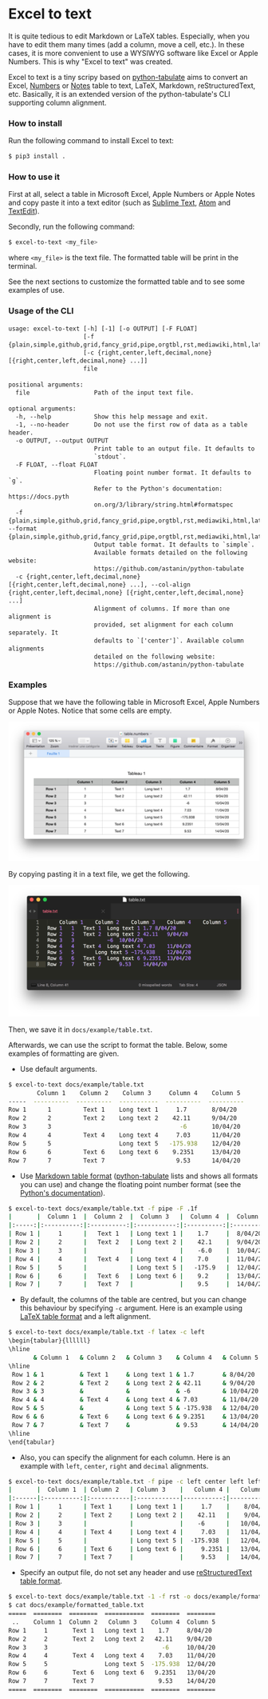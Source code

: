 # Excel to text

It is quite tedious to edit Markdown or LaTeX tables. Especially, when you have to edit them many times (add a column, move a cell, etc.). In these cases, it is more convenient to use a WYSIWYG software like Excel or Apple Numbers. This is why "Excel to text" was created.

Excel to text is a tiny scripy based on [python-tabulate](https://github.com/astanin/python-tabulate/blob/master/tabulate.py) aims to convert an Excel, [Numbers](https://www.apple.com/numbers/) or [Notes](https://support.apple.com/HT205773) table to text, LaTeX, Markdown, reStructuredText, etc. Basically, it is an extended version of the python-tabulate's CLI supporting column alignment.

### How to install

Run the following command to install Excel to text:

```sh
$ pip3 install .
```

### How to use it

First at all, select a table in Microsoft Excel, Apple Numbers or Apple Notes and copy paste it into a text editor (such as [Sublime Text](https://www.sublimetext.com), [Atom](https://atom.io) and [TextEdit](https://support.apple.com/guide/textedit/welcome/mac)).

Secondly, run the following command:

```sh
$ excel-to-text <my_file>
```

where `<my_file>` is the text file. The formatted table will be print in the terminal.

See the next sections to customize the formatted table and to see some examples of use.

### Usage of the CLI

```
usage: excel-to-text [-h] [-1] [-o OUTPUT] [-F FLOAT]
                     [-f {plain,simple,github,grid,fancy_grid,pipe,orgtbl,rst,mediawiki,html,latex,latex_raw,latex_booktabs,tsv}]
                     [-c {right,center,left,decimal,none} [{right,center,left,decimal,none} ...]]
                     file

positional arguments:
  file                  Path of the input text file.

optional arguments:
  -h, --help            Show this help message and exit.
  -1, --no-header       Do not use the first row of data as a table header.
  -o OUTPUT, --output OUTPUT
                        Print table to an output file. It defaults to
                        `stdout`.
  -F FLOAT, --float FLOAT
                        Floating point number format. It defaults to `g`.
                        Refer to the Python's documentation: https://docs.pyth
                        on.org/3/library/string.html#formatspec
  -f {plain,simple,github,grid,fancy_grid,pipe,orgtbl,rst,mediawiki,html,latex,latex_raw,latex_booktabs,tsv}, --format {plain,simple,github,grid,fancy_grid,pipe,orgtbl,rst,mediawiki,html,latex,latex_raw,latex_booktabs,tsv}
                        Output table format. It defaults to `simple`.
                        Available formats detailed on the following website:
                        https://github.com/astanin/python-tabulate
  -c {right,center,left,decimal,none} [{right,center,left,decimal,none} ...], --col-align {right,center,left,decimal,none} [{right,center,left,decimal,none} ...]
                        Alignment of columns. If more than one alignment is
                        provided, set alignment for each column separately. It
                        defaults to `['center']`. Available column alignments
                        detailed on the following website:
                        https://github.com/astanin/python-tabulate
```

### Examples

Suppose that we have the following table in Microsoft Excel, Apple Numbers or Apple Notes. Notice that some cells are empty.

![exmaple_table](docs/example/table_excel.png)

By copying pasting it in a text file, we get the following.

![exmaple_table](docs/example/table_txt.png)

Then, we save it in `docs/example/table.txt`.

Afterwards, we can use the script to format the table. Below, some examples of formatting are given.

- Use default arguments.

```sh
$ excel-to-text docs/example/table.txt
        Column 1    Column 2    Column 3     Column 4    Column 5
-----  ----------  ----------  -----------  ----------  ----------
Row 1      1         Text 1    Long text 1     1.7       8/04/20
Row 2      2         Text 2    Long text 2    42.11      9/04/20
Row 3      3                                    -6       10/04/20
Row 4      4         Text 4    Long text 4     7.03      11/04/20
Row 5      5                   Long text 5   -175.938    12/04/20
Row 6      6         Text 6    Long text 6    9.2351     13/04/20
Row 7      7         Text 7                    9.53      14/04/20
```

- Use [Markdown table format](https://github.com/adam-p/markdown-here/wiki/Markdown-Cheatsheet#tables) ([python-tabulate](https://github.com/astanin/python-tabulate) lists and shows all formats you can use) and change the floating point number format (see the [Python's documentation](https://docs.python.org/3/library/string.html#formatspec)).

```sh
$ excel-to-text docs/example/table.txt -f pipe -F .1f
|       |  Column 1  |  Column 2  |  Column 3   |  Column 4  |  Column 5  |
|:-----:|:----------:|:----------:|:-----------:|:----------:|:----------:|
| Row 1 |     1      |   Text 1   | Long text 1 |    1.7     |  8/04/20   |
| Row 2 |     2      |   Text 2   | Long text 2 |    42.1    |  9/04/20   |
| Row 3 |     3      |            |             |    -6.0    |  10/04/20  |
| Row 4 |     4      |   Text 4   | Long text 4 |    7.0     |  11/04/20  |
| Row 5 |     5      |            | Long text 5 |   -175.9   |  12/04/20  |
| Row 6 |     6      |   Text 6   | Long text 6 |    9.2     |  13/04/20  |
| Row 7 |     7      |   Text 7   |             |    9.5     |  14/04/20  |
```

- By default, the columns of the table are centred, but you can change this behaviour by specifying `-c` argument. Here is an example using [LaTeX table format](https://en.wikibooks.org/wiki/LaTeX/Tables) and a left alignment.

```sh
$ excel-to-text docs/example/table.txt -f latex -c left
\begin{tabular}{llllll}
\hline
       & Column 1   & Column 2   & Column 3    & Column 4   & Column 5   \\
\hline
 Row 1 & 1          & Text 1     & Long text 1 & 1.7        & 8/04/20    \\
 Row 2 & 2          & Text 2     & Long text 2 & 42.11      & 9/04/20    \\
 Row 3 & 3          &            &             & -6         & 10/04/20   \\
 Row 4 & 4          & Text 4     & Long text 4 & 7.03       & 11/04/20   \\
 Row 5 & 5          &            & Long text 5 & -175.938   & 12/04/20   \\
 Row 6 & 6          & Text 6     & Long text 6 & 9.2351     & 13/04/20   \\
 Row 7 & 7          & Text 7     &             & 9.53       & 14/04/20   \\
\hline
\end{tabular}
```

- Also, you can specify the alignment for each column. Here is an example with `left`, `center`, `right` and `decimal` alignments.

```sh
$ excel-to-text docs/example/table.txt -f pipe -c left center left left decimal right
|       |  Column 1  | Column 2   | Column 3    |   Column 4 |   Column 5 |
|:------|:----------:|:-----------|:------------|-----------:|-----------:|
| Row 1 |     1      | Text 1     | Long text 1 |     1.7    |    8/04/20 |
| Row 2 |     2      | Text 2     | Long text 2 |    42.11   |    9/04/20 |
| Row 3 |     3      |            |             |    -6      |   10/04/20 |
| Row 4 |     4      | Text 4     | Long text 4 |     7.03   |   11/04/20 |
| Row 5 |     5      |            | Long text 5 |  -175.938  |   12/04/20 |
| Row 6 |     6      | Text 6     | Long text 6 |     9.2351 |   13/04/20 |
| Row 7 |     7      | Text 7     |             |     9.53   |   14/04/20 |
```

- Specify an output file, do not set any header and use [reStructuredText table format](https://docutils.sourceforge.io/docs/user/rst/quickref.html#tables).

```sh
$ excel-to-text docs/example/table.txt -1 -f rst -o docs/example/formatted_table.txt
$ cat docs/example/formatted_table.txt
=====  ========  ========  ===========  ========  ========
 ..    Column 1  Column 2   Column 3    Column 4  Column 5
Row 1     1       Text 1   Long text 1    1.7     8/04/20
Row 2     2       Text 2   Long text 2   42.11    9/04/20
Row 3     3                                -6     10/04/20
Row 4     4       Text 4   Long text 4    7.03    11/04/20
Row 5     5                Long text 5  -175.938  12/04/20
Row 6     6       Text 6   Long text 6   9.2351   13/04/20
Row 7     7       Text 7                  9.53    14/04/20
=====  ========  ========  ===========  ========  ========
```
